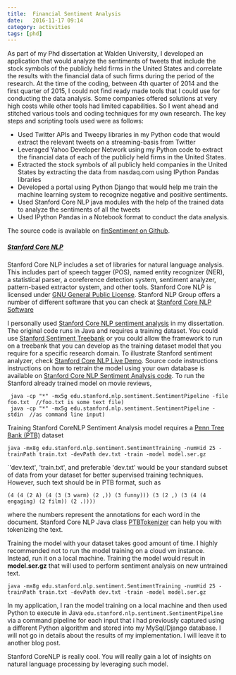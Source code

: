 ```yaml
---
title:  Financial Sentiment Analysis
date:   2016-11-17 09:14
category: activities 
tags: [phd]
---
```


As part of my Phd dissertation at Walden University, I developed an application that would analyze the sentiments of tweets that include the stock symbols of the publicly held firms in the United States and correlate the results with the financial data of such firms during the period of the research.
At the time of the coding, between 4th quarter of 2014 and the first quarter of 2015, I could not find ready made tools that I could use for conducting the data analysis. Some companies offered solutions at very high costs while other tools had limited capabilities. So I went ahead and stitched various tools and coding techniques for my own research. The key steps and scripting tools used were as follows:

- Used Twitter APIs and Tweepy libraries in my Python code that would extract the relevant tweets on a streaming-basis from Twitter
- Leveraged Yahoo Developer Network using my Python code to extract the financial data of each of the publicly held firms in the United States.
- Extracted the stock symbols of all publicly held companies in the United States by extracting the data from nasdaq.com using IPython Pandas libraries
- Developed a portal using Python Django that would help me train the machine learning system to recognize negative and positive sentiments.
- Used Stanford Core NLP java modules with the help of the trained data to analyze the sentiments of all the tweets
- Used IPython Pandas in a Notebook format to conduct the data analysis.

The source code is available on [finSentiment on Github](https://github.com/hoteit/finSentiment).

##### [Stanford Core NLP](http://stanfordnlp.github.io/CoreNLP/)

Stanford Core NLP includes a set of libraries for natural language analysis. This includes part of speech tagger (POS), 
named entity recognizer (NER), a statistical parser, a coreference detection system, sentiment analyzer, pattern-based
extractor system, and other tools. Stanford Core NLP is licensed under 
[GNU General Public License](http://www.gnu.org/licenses/gpl-2.0.html). Stanford NLP Group offers a number of different
software that you can check at [Stanford Core NLP Software](http://nlp.stanford.edu/software)

I personally used [Stanford Core NLP sentiment analysis](http://nlp.stanford.edu/sentiment/) in my dissertation.
The original code runs in Java and requires a training dataset. You could use
[Stanford Sentiment Treebank](http://nlp.stanford.edu/sentiment/treebank.html) or you could allow the framework to run
on a treebank that you can develop as the training dataset model that you require for a specific research domain.
To illustrate Stanford sentiment analyzer, check
[Stanford Core NLP Live Demo](http://nlp.stanford.edu:8080/sentiment/rntnDemo.html). Source code instructions
instructions on how to retrain the model using your own database is available on 
[Stanford Core NLP Sentiment Analysis code](http://nlp.stanford.edu/sentiment/code.html). To run the Stanford already
trained model on movie reviews,

     java -cp "*" -mx5g edu.stanford.nlp.sentiment.SentimentPipeline -file foo.txt  //foo.txt is some text file)
     java -cp "*" -mx5g edu.stanford.nlp.sentiment.SentimentPipeline -stdin  //as command line input)

Training Stanford CoreNLP Sentiment Analysis model requires a [Penn Tree Bank (PTB)](https://www.cis.upenn.edu/~treebank/) dataset

    java -mx8g edu.stanford.nlp.sentiment.SentimentTraining -numHid 25 -trainPath train.txt -devPath dev.txt -train -model model.ser.gz

`'dev.text', 'train.txt', and preferable 'dev.txt' would be your standard subset of data from your dataset for better supervised training techniques. However, such text should be in PTB format, such as

    (4 (4 (2 A) (4 (3 (3 warm) (2 ,)) (3 funny))) (3 (2 ,) (3 (4 (4 engaging) (2 film)) (2 .))))

where the numbers represent the annotations for each word in the document. Stanford Core NLP Java class [PTBTokenizer](http://nlp.stanford.edu/nlp/javadoc/javanlp/edu/stanford/nlp/process/PTBTokenizer.html)
can help you with tokenizing the text.

Training the model with your dataset takes good amount of time. I highly recommended not to run the model training on
a cloud vm instance. Instead, run it on a local machine. Training the model would result in **model.ser.gz**  that will used to perform sentiment analysis on new untrained text.

    java -mx8g edu.stanford.nlp.sentiment.SentimentTraining -numHid 25 -trainPath train.txt -devPath dev.txt -train -model model.ser.gz

In my application, I ran the model training on a local machine and then used Python to execute in Java `edu.stanford.nlp.sentiment.SentimentPipeline`
via a command pipeline for each input that i had previously captured using a different Python algorithm and stored into my MySql/Django database.
I will not go in details about the results of my implementation. I will leave it to another blog post.

Stanford CoreNLP is really cool. You will really gain a lot of insights on natural language processing by leveraging such model.
